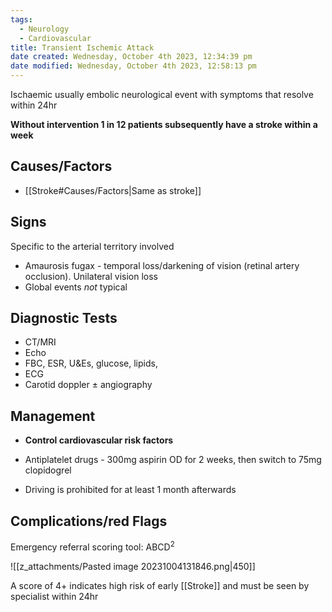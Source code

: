 ```yaml
---
tags:
  - Neurology
  - Cardiovascular
title: Transient Ischemic Attack
date created: Wednesday, October 4th 2023, 12:34:39 pm
date modified: Wednesday, October 4th 2023, 12:58:13 pm
---
```

Ischaemic usually embolic neurological event with symptoms that resolve within 24hr

**Without intervention 1 in 12 patients subsequently have a stroke within a week**

## Causes/Factors

- [[Stroke#Causes/Factors|Same as stroke]]

## Signs

Specific to the arterial territory involved

- Amaurosis fugax - temporal loss/darkening of vision (retinal artery occlusion). Unilateral vision loss
- Global events _not_ typical

## Diagnostic Tests

- CT/MRI
- Echo
- FBC, ESR, U&Es, glucose, lipids,
- ECG
- Carotid doppler $\pm$ angiography

## Management

- **Control cardiovascular risk factors** 
- Antiplatelet drugs - 300mg aspirin OD for 2 weeks, then switch to 75mg clopidogrel

- Driving is prohibited for at least 1 month afterwards

## Complications/red Flags

Emergency referral scoring tool: ABCD$^2$

![[z_attachments/Pasted image 20231004131846.png|450]]

A score of 4+ indicates high risk of early [[Stroke]] and must be seen by specialist within 24hr